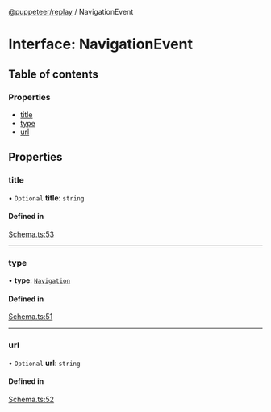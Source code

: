 [@puppeteer/replay](../README.md) / NavigationEvent

# Interface: NavigationEvent

## Table of contents

### Properties

- [title](NavigationEvent.md#title)
- [type](NavigationEvent.md#type)
- [url](NavigationEvent.md#url)

## Properties

### title

• `Optional` **title**: `string`

#### Defined in

[Schema.ts:53](https://github.com/puppeteer/replay/blob/main/src/Schema.ts#L53)

---

### type

• **type**: [`Navigation`](../enums/Schema.AssertedEventType.md#navigation)

#### Defined in

[Schema.ts:51](https://github.com/puppeteer/replay/blob/main/src/Schema.ts#L51)

---

### url

• `Optional` **url**: `string`

#### Defined in

[Schema.ts:52](https://github.com/puppeteer/replay/blob/main/src/Schema.ts#L52)
